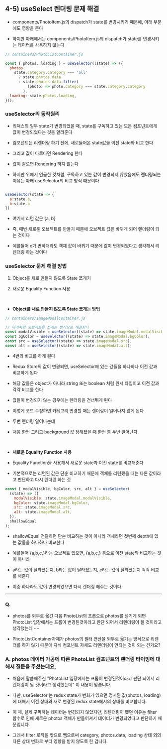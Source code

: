 ## 4-5) useSelect 렌더링 문제 해결

- components/PhotoItem.js의 dispatch가 state를 변경시키기 때문에, 아래 부분에도 영향을 준다

- 하지만 아래에서는 components/PhotoItem.js의 dispatch가 state를 변경시키는 데이터를 사용하지 않는다

```js
// containers/PhotoListContainer.js

const { photos, loading } = useSelector((state) => ({
  photos:
    state.category.category === 'all'
      ? state.photos.data
      : state.photos.data.filter(
          (photo) => photo.category === state.category.category
        ),
  loading: state.photos.loading,
}));
```

### useSelector의 동작원리

- 리덕스의 일부 state가 변경되었을 때, state를 구독하고 있는 모든 컴포넌트에게 값이 변경되었다는 것을 알려준다

- 컴포넌트는 리렌더링 하기 전에, 새로들어온 state값을 이전 state와 비교 한다

- 그리고 값이 다르다면 Rendering 한다

- 값이 같으면 Rendering 하지 않는다

- 하지만 위에서 언급한 것처럼, 구독하고 있는 값이 변경되지 않았음에도 렌더링되는 이유는 아래 useSelector의 비교 방식 때문이다

```js

useSelector(state => {
  a:state.a,
  b:state.b
})

```

- 여기서 리턴 값은 {a, b}

- 즉, 매번 새로운 오브젝트를 만들기 때문에 오브젝트 값은 바뀌게 되어 렌더링이 되는 것이다

- 예를들어 c가 변하더라도 객체 값이 바뀌기 때문에 값이 변경되었다고 생각해서 리렌더링 하는 것이다

### useSelector 문제 해결 방법

1. Object를 새로 만들지 않도록 State 쪼개기

2. 새로운 Equality Function 사용

<br/>

- **Object를 새로 만들지 않도록 State 쪼개는 방법**

```js
// containers/ImageModalContainer.js

// 아래처럼 오브젝트를 쪼개는 방식으로 해결한다
const modalVisible = useSelector((state) => state.imageModal.modalVisible);
const bgColor = useSelector((state) => state.imageModal.bgColor);
const src = useSelector((state) => state.imageModal.src);
const alt = useSelector((state) => state.imageModal.alt);
```

- 4번의 비교를 하게 된다

- Redux Store의 값이 변경되면, useSelector에 있는 값들을 하나하나 이전 값과 비교하게 된다

- 해당 값들은 object가 아니라 string 또는 boolean 처럼 원시 타입이고 이전 값과 각각 비교를 한다

- 값들이 변경되지 않는 경우에는 렌더링을 건너뛰게 된다

- 이렇게 코드 수정하면 카테고리 변경할 때는 렌더링이 일어나지 않게 된다

- 두번 렌더링 일어나는데

- 처음 한번 그리고 background 값 정해졌을 때 한번 총 두번 일어난다

<br/>

- **새로운 Equality Function 사용**

- Equality Function을 사용해서 새로운 state과 이전 state를 비교해준다

- 기본적으로는 리턴된 값은 단순 비교하기 때문에 객체를 리턴했을 때는 다른 값이라고 판단하고 다시 렌더링 하는 것

```js
const { modalVisible, bgColor, src, alt } = useSelector(
  (state) => ({
    modalVisible: state.imageModal.modalVisible,
    bgColor: state.imageModal.bgColor,
    src: state.imageModal.src,
    alt: state.imageModal.alt,
  }),
  shallowEqual
);
```

- shallowEqual 전달하면 단순 비교하는 것이 아니라 객체라면 첫번쩨 depth에 있는 값들을 하나하나 비교한다

- 예를들어 {a,b,c,}라는 오브젝트 있으면, {a,b,c,} 통으로 이전 state와 비교하는 것이 아니라

- a라는 값이 달라졌는지, b라는 값이 달라졌는지, c라는 값이 달라졌는지 각각 비교를 해준다

- 이중 하나라도 값이 변경되었으면 다시 렌더링 해주는 것이다

---

### Q.

- photos를 외부로 옮긴 다음 PhotoList의 프롭으로 photos를 넘기게 되면 PhotoList 입장에서는 프롭이 변경된것이라고 판단 되어서 리렌더링이 될 것이라고 생각했는데 - -

- PhotoListContainer자체가 photos의 필터 연산을 외부로 옮기는 방식으로 리렌더를 하지 않기 때문에 자식 컴포넌트 자체도 리렌더링이 안되는 것이 되는 건가요?

### A. photos 데이터 가공에 따른 PhotoList 컴포넌트의 렌더링 타이밍에 대해서 질문을 주셨는데요,

- 처음에 말씀해주신 "PhotoList 입장에서는 프롭이 변경된것이라고 판단 되어서 리렌더링이 될 것이라고 생각했는데" 이 내용이 맞습니다.

- 다만, useSelector 는 redux state가 변화가 있으면 명시된 값(photos, loading)에 대해서 이전 상태와 새로 변경된 redux state에서의 상태를 비교합니다.

- 이 때, 실제 구독하는 데이터는 변경되지 않았지만, 리렌더링이 됐던 이유는 filter 함수로 인해 새로운 photos 객체가 만들어져서 데이터가 변경되었다고 판단하기 때문입니다.

- 그래서 filter 로직을 밖으로 뺌으로써 category, photos.data, loading 상태 외의 다른 상태 변화로 부터 영향을 받지 않도록 한 겁니다.
